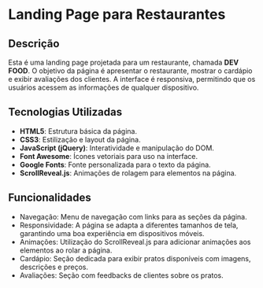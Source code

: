 # Landing Page para Restaurantes

## Descrição

Esta é uma landing page projetada para um restaurante, chamada **DEV FOOD**. O objetivo da página é apresentar o restaurante, mostrar o cardápio e exibir avaliações dos clientes. A interface é responsiva, permitindo que os usuários acessem as informações de qualquer dispositivo.

## Tecnologias Utilizadas

- **HTML5**: Estrutura básica da página.
- **CSS3**: Estilização e layout da página.
- **JavaScript (jQuery)**: Interatividade e manipulação do DOM.
- **Font Awesome**: Ícones vetoriais para uso na interface.
- **Google Fonts**: Fonte personalizada para o texto da página.
- **ScrollReveal.js**: Animações de rolagem para elementos na página.

## Funcionalidades
- Navegação: Menu de navegação com links para as seções da página.
- Responsividade: A página se adapta a diferentes tamanhos de tela, garantindo uma boa experiência em dispositivos móveis.
- Animações: Utilização do ScrollReveal.js para adicionar animações aos elementos ao rolar a página.
- Cardápio: Seção dedicada para exibir pratos disponíveis com imagens, descrições e preços.
- Avaliações: Seção com feedbacks de clientes sobre os pratos.
